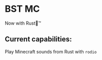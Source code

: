 # BST MC

Now with Rust:crab::tm:

## Current capabilities:

Play Minecraft sounds from Rust with `rodio`
